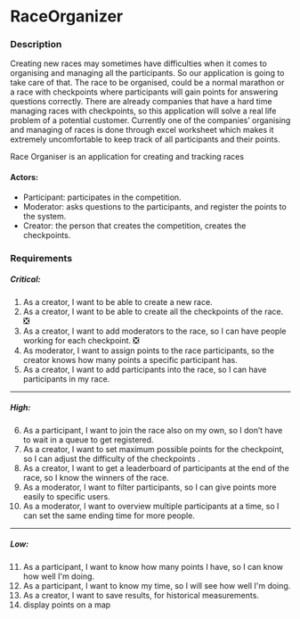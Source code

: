 # RaceOrganizer


### Description

Creating new races may sometimes have difficulties when it comes to organising and managing all the participants. So our application is going to take care of that. The race to be organised, could be a normal marathon or a race with checkpoints where participants will gain points for answering questions correctly. There are already companies that have a hard time managing races with checkpoints, so this application will solve a real life problem of a potential customer. Currently one of the companies’ organising and managing of races is done through excel worksheet which makes it extremely uncomfortable to keep track of all participants and their points.

Race Organiser is an application for creating and tracking races

#### Actors:
* Participant: participates in the competition.
* Moderator: asks questions to the participants, and register the points to the system.
* Creator: the person that creates the competition, creates the checkpoints.


### Requirements 

##### Critical:
1. As a creator, I want to be able to create a new race.
2. As a creator, I want to be able to create all the checkpoints of the race. ❎
3. As a creator, I want to add moderators to the race, so I can have people working for each checkpoint. ❎
4. As moderator, I want to assign points to the race participants, so the creator knows how many points a specific participant has.
5. As a creator, I want to add participants into the race, so I can have participants in my race.
***
##### High:

6. As a participant, I want to join the race also on my own, so I don’t have to wait in a queue to get registered.
7. As a creator, I want to set maximum possible points for the checkpoint, so I can adjust the difficulty of the checkpoints .
8. As a creator, I want to get a leaderboard of participants at the end of the race, so I know the winners of the race.
9. As a moderator, I want to filter participants, so I can give points more easily to specific users.
10. As a moderator, I want to overview multiple participants at a time, so I can set the same ending time for more people.
***
##### Low:

11. As a participant, I want to know how many points I have, so I can know how well I'm doing.
12. As a participant, I want to know my time, so I will see how well I'm doing.
13. As a creator, I want to save  results, for historical measurements.
14. display points on a map
